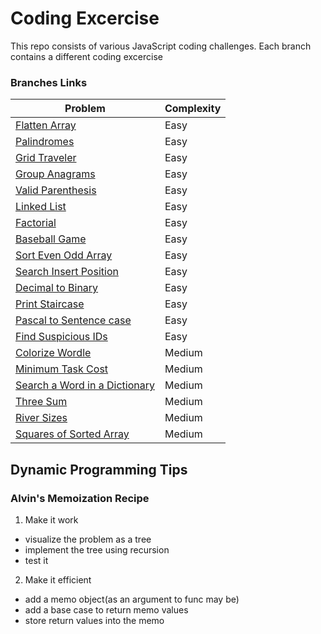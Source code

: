 # Coding Excercise

This repo consists of various JavaScript coding challenges. Each branch contains a different coding excercise

### Branches Links

| Problem                                                                                                           | Complexity |
| ----------------------------------------------------------------------------------------------------------------- | ---------- |
| [Flatten Array](https://github.com/shoaib9121/dynamic-programming/tree/flatten-array)                             | Easy       |
| [Palindromes](https://github.com/shoaib9121/dynamic-programming/tree/palindromes)                                 | Easy       |
| [Grid Traveler](https://github.com/shoaib9121/dynamic-programming/tree/grid-traveler)                             | Easy       |
| [Group Anagrams](https://github.com/shoaib9121/dynamic-programming/tree/group-anagrams)                           | Easy       |
| [Valid Parenthesis](https://github.com/shoaib9121/dynamic-programming/tree/valid-parenthesis)                     | Easy       |
| [Linked List](https://github.com/shoaib9121/dynamic-programming/tree/linked-list)                                 | Easy       |
| [Factorial](https://github.com/shoaib9121/dynamic-programming/tree/factorial)                                     | Easy       |
| [Baseball Game](https://github.com/shoaib9121/dynamic-programming/tree/baseball-game)                             | Easy       |
| [Sort Even Odd Array](https://github.com/shoaib9121/dynamic-programming/tree/sort-even-odd-array)                 | Easy       |
| [Search Insert Position](https://github.com/shoaib9121/dynamic-programming/tree/search-insert-position)           | Easy       |
| [Decimal to Binary](https://github.com/shoaib9121/dynamic-programming/tree/decimal-to-binary)                     | Easy       |
| [Print Staircase](https://github.com/shoaib9121/dynamic-programming/tree/print-staircase)                         | Easy       |
| [Pascal to Sentence case](https://github.com/shoaib9121/dynamic-programming/tree/pascal-to-sentence-case)         | Easy       |
| [Find Suspicious IDs](https://github.com/shoaib9121/dynamic-programming/tree/find-suspicious-ids)                 | Easy       |
| [Colorize Wordle](https://github.com/shoaib9121/dynamic-programming/tree/colorize-wordle)                         | Medium     |
| [Minimum Task Cost](https://github.com/shoaib9121/dynamic-programming/tree/minimum-task-cost)                     | Medium     |
| [Search a Word in a Dictionary](https://github.com/shoaib9121/dynamic-programming/tree/search-word-in-dictionary) | Medium     |
| [Three Sum](https://github.com/shoaib9121/dynamic-programming/tree/three-sum)                                     | Medium     |
| [River Sizes](https://github.com/shoaib9121/dynamic-programming/tree/river-sizes)                                 | Medium     |
| [Squares of Sorted Array](https://github.com/shoaib9121/dynamic-programming/tree/squares-of-sorted-array)         | Medium     |

## Dynamic Programming Tips

### Alvin's Memoization Recipe

1. Make it work

- visualize the problem as a tree
- implement the tree using recursion
- test it

2. Make it efficient

- add a memo object(as an argument to func may be)
- add a base case to return memo values
- store return values into the memo
